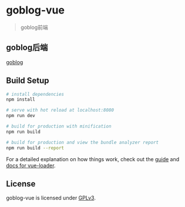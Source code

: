 # goblog-vue

> goblog前端

## goblog后端

[goblog](https://github.com/1377195627/goblog.git)

## Build Setup

``` bash
# install dependencies
npm install

# serve with hot reload at localhost:8080
npm run dev

# build for production with minification
npm run build

# build for production and view the bundle analyzer report
npm run build --report
```

For a detailed explanation on how things work, check out the [guide](http://vuejs-templates.github.io/webpack/) and [docs for vue-loader](http://vuejs.github.io/vue-loader).

## License

goblog-vue is licensed under [GPLv3](LICENSE).
